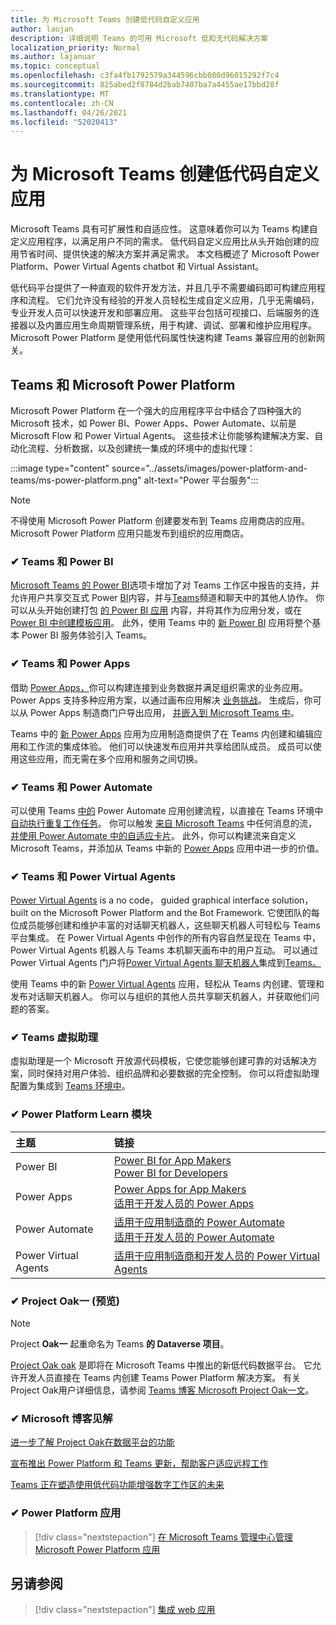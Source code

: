 ```yaml
---
title: 为 Microsoft Teams 创建低代码自定义应用
author: laujan
description: 详细说明 Teams 的可用 Microsoft 低和无代码解决方案
localization_priority: Normal
ms.author: lajanuar
ms.topic: conceptual
ms.openlocfilehash: c3fa4fb1792579a344596cbb080d96015292f7c4
ms.sourcegitcommit: 825abed2f8784d2bab7407ba7a4455ae17bbd28f
ms.translationtype: MT
ms.contentlocale: zh-CN
ms.lasthandoff: 04/26/2021
ms.locfileid: "52020413"
---
```

# <a name="create-low-code-custom-apps-for-microsoft-teams"></a>为 Microsoft Teams 创建低代码自定义应用

Microsoft Teams 具有可扩展性和自适应性。 这意味着你可以为 Teams 构建自定义应用程序，以满足用户不同的需求。 低代码自定义应用比从头开始创建的应用节省时间、提供快速的解决方案并满足需求。 本文档概述了 Microsoft Power Platform、Power Virtual Agents chatbot 和 Virtual Assistant。

低代码平台提供了一种直观的软件开发方法，并且几乎不需要编码即可构建应用程序和流程。 它们允许没有经验的开发人员轻松生成自定义应用，几乎无需编码，专业开发人员可以快速开发和部署应用。 这些平台包括可视接口、后端服务的连接器以及内置应用生命周期管理系统，用于构建、调试、部署和维护应用程序。 Microsoft Power Platform 是使用低代码属性快速构建 Teams 兼容应用的创新网关。

## <a name="teams-and-microsoft-power-platform"></a>Teams 和 Microsoft Power Platform

Microsoft Power Platform 在一个强大的应用程序平台中结合了四种强大的 Microsoft 技术，如 Power BI、Power Apps、Power Automate、以前是 Microsoft Flow 和 Power Virtual Agents。 这些技术让你能够构建解决方案、自动化流程、分析数据，以及创建统一集成的环境中的虚拟代理：

:::image type="content" source="../assets/images/power-platform-and-teams/ms-power-platform.png" alt-text="Power 平台服务":::

> [!NOTE]
> 不得使用 Microsoft Power Platform 创建要发布到 Teams 应用商店的应用。 Microsoft Power Platform 应用只能发布到组织的应用商店。

### <a name="-teams-and-power-bi"></a>✔ Teams 和 Power BI

[Microsoft Teams 的 Power BI](https://powerbi.microsoft.com/blog/announcing-new-power-bi-tab-for-microsoft-teams/)选项卡增加了对 Teams 工作区中报告的支持，并允许用户共享交互式 Power [BI](/power-bi/collaborate-share/service-embed-report-microsoft-teams)内容，并与[Teams](/power-bi/collaborate-share/service-collaborate-microsoft-teams)频道和聊天中的其他人协作。 你可以从头开始创建打包 [的 Power BI 应用](/power-bi/collaborate-share/service-create-distribute-apps) 内容，并将其作为应用分发，或在 [Power BI 中创建模板应用](/connect-data/service-template-apps-create)。 此外，使用 Teams 中的 [新 Power BI](https://go.microsoft.com/fwlink/?linkid=2143643) 应用将整个基本 Power BI 服务体验引入 Teams。

### <a name="-teams-and-power-apps"></a>✔ Teams 和 Power Apps

借助 [Power Apps，](/powerapps/powerapps-overview)你可以构建连接到业务数据并满足组织需求的业务应用。  Power Apps 支持多种应用方案，以通过画布应用解决 [业务挑战](/powerapps/maker/#canvas-apps)。 生成后，你可以从 Power Apps 制造商门户导出应用， [并嵌入到 Microsoft Teams 中](/power-platform/admin/embed-app-teams)。

Teams 中的 [新 Power Apps](https://go.microsoft.com/fwlink/?linkid=2143374) 应用为应用制造商提供了在 Teams 内创建和编辑应用和工作流的集成体验。 他们可以快速发布应用并共享给团队成员。 成员可以使用这些应用，而无需在多个应用和服务之间切换。

### <a name="-teams-and-power-automate"></a>✔ Teams 和 Power Automate

可以使用 Teams [中的](https://flow.microsoft.com/connectors/shared_teams/microsoft-teams/) Power Automate 应用创建流程，以直接在 Teams 环境中 [自动执行重复工作任务](/power-automate/flows-teams)。 你可以触发 [来自 Microsoft Teams](/power-automate/trigger-flow-teams-message) 中任何消息的流， [并使用 Power Automate 中的自适应卡片](/power-automate/create-adaptive-cards)。 此外，你可以构建流来自定义 Microsoft Teams，并添加从 Teams 中新的 [Power Apps](https://go.microsoft.com/fwlink/?linkid=2143539) 应用中进一步的价值。

### <a name="-teams-and-power-virtual-agents"></a>✔ Teams 和 Power Virtual Agents

[Power Virtual Agents](/power-virtual-agents/fundamentals-what-is-power-virtual-agents) is a no code， guided graphical interface solution， built on the Microsoft Power Platform and the Bot Framework. 它使团队的每位成员能够创建和维护丰富的对话聊天机器人，这些聊天机器人可轻松与 Teams 平台集成。 在 Power Virtual Agents 中创作的所有内容自然呈现在 Teams 中，Power Virtual Agents 机器人与 Teams 本机聊天画布中的用户互动。 可以通过 Power Virtual Agents 门户将[Power Virtual Agents 聊天机器人](/power-virtual-agents/publication-add-bot-to-microsoft-teams)集成到[Teams。](https://powervirtualagents.microsoft.com)

使用 Teams 中的新 [Power Virtual Agents](https://aka.ms/pva-teams-docs) 应用，轻松从 Teams 内创建、管理和发布对话聊天机器人。 你可以与组织的其他人员共享聊天机器人，并获取他们问题的答案。

### <a name="-virtual-assistant-for-teams"></a>✔ Teams 虚拟助理

虚拟助理是一个 Microsoft 开放源代码模板，它使您能够创建可靠的对话解决方案，同时保持对用户体验、组织品牌和必要数据的完全控制。 你可以将虚拟助理配置为集成到 [Teams 环境中](https://microsoft.github.io/botframework-solutions/clients-and-channels/tutorials/enable-teams/1-intro)。 

### <a name="-power-platform-learn-modules"></a>✔ Power Platform Learn 模块

|  主题  |  链接  |
|:---------|:----------------------|
|Power BI|[Power BI for App Makers](/learn/browse/?expanded=power-platform&products=power-bi&roles=maker)</br>[Power BI for Developers](/learn/browse/?expanded=power-platform&products=power-bi&roles=developer)|
|Power Apps|[Power Apps for App Makers](/learn/browse/?products=power-apps&roles=maker)</br>[适用于开发人员的 Power Apps](/learn/browse/?products=power-apps)|
|Power Automate|[适用于应用制造商的 Power Automate](/learn/browse/?expanded=power-platform&products=power-automate&roles=maker)</br>[适用于开发人员的 Power Automate](/learn/browse/?expanded=power-platform&products=power-automate&roles=developer)|
|Power Virtual Agents|[适用于应用制造商和开发人员的 Power Virtual Agents](/learn/browse/?products=power-virtual-agents&expanded=power-platform&roles=maker)|

### <a name="-project-oakdale-preview"></a>✔ Project Oak一 (预览) 

> [!NOTE]
> Project **Oak一** 起重命名为 Teams **的 Dataverse 项目**。

[Project Oak oak](https://techcommunity.microsoft.com/t5/microsoft-teams-blog/teams-is-shaping-the-future-of-work-with-low-code-features-to/ba-p/1507180
) 是即将在 Microsoft Teams 中推出的新低代码数据平台。 它允许开发人员直接在 Teams 内创建 Teams Power Platform 解决方案。 有关 Project Oak用户详细信息，请参阅 [Teams 博客 Microsoft Project Oak一文](https://powerapps.microsoft.com/blog/introducing-project-oakdale-a-new-low-code-data-platform-for-microsoft-teams)。

### <a name="-microsoft-blog-insights"></a>✔ Microsoft 博客见解

[进一步了解 Project Oak在数据平台的功能](https://powerapps.microsoft.com/blog/a-closer-look-at-data-platform-capabilities-in-project-oakdale/)

[宣布推出 Power Platform 和 Teams 更新，帮助客户适应远程工作](https://cloudblogs.microsoft.com/powerplatform/2020/05/19/announcing-power-platform-and-teams-updates-to-help-customers-adapt-to-remote-work/)

[Teams 正在塑造使用低代码功能增强数字工作区的未来](https://techcommunity.microsoft.com/t5/microsoft-teams-blog/teams-is-shaping-the-future-of-work-with-low-code-features-to/ba-p/1507180)

### <a name="-managing-power-platform-apps"></a>✔ Power Platform 应用

> [!div class="nextstepaction"]
> [在 Microsoft Teams 管理中心管理 Microsoft Power Platform 应用](/microsoftteams/manage-power-platform-apps)

## <a name="see-also"></a>另请参阅

> [!div class="nextstepaction"]
> [集成 web 应用](~/samples/integrate-web-apps-overview.md)